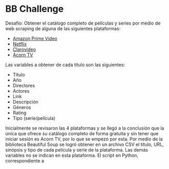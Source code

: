 # BB Challenge

Desafío: Obtener el catálogo completo de películas y series por medio de web scraping de alguna de las siguientes plataformas:

* [Amazon Prime Video](https://www.primevideo.com/)
* [Netflix](https://www.netflix.com/ar-en/)
* [Clarovideo](https://www.clarovideo.com/argentina/homeuser)
* [Acorn TV](https://acorn.tv/)

Las variables a obtener de cada título son las siguientes:

* Título
* Año
* Directores
* Actores
* Link
* Descripción
* Géneros
* Rating
* Tipo (serie/película)

Inicialmente se revisaron las 4 plataformas y se llegó a la conclusión que la única que ofrece su catálogo completo de forma gratuita y sin tener que iniciar sesión es Acorn TV, por lo que se empezó por esta. Por medio de la biblioteca Beautiful Soup se logró obtener en un archivo CSV el título, URL, sinópsis y tipo de cada película y serie de la plataforma. Las demás variables no se indican en esta plataforma. El script en Python, correspondiente a 
